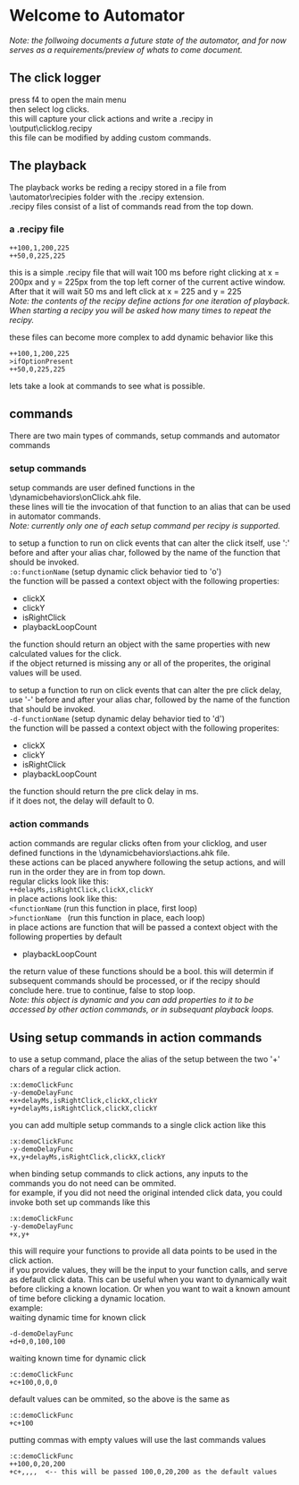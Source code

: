 # Welcome to Automator    
*Note: the follwoing documents a future state of the automator, and for now serves as a requirements/preview of whats to come document.*
## The click logger    
press f4 to open the main menu    
then select log clicks.    
this will capture your click actions and write a .recipy in \output\clicklog.recipy    
this file can be modified by adding custom commands.    


## The playback    
The playback works be reding a recipy stored in a file from \automator\recipies folder with the .recipy extension.    
.recipy files consist of a list of commands read from the top down.  
### a .recipy file    
```
++100,1,200,225    
++50,0,225,225
```    
this is a simple .recipy file that will wait 100 ms before right clicking at x = 200px and y = 225px from the top left corner of the current active window.  After that it will wait 50 ms and left click at x = 225 and y = 225    
*Note: the contents of the recipy define actions for one iteration of playback.  When starting a recipy you will be asked how many times to repeat the recipy.*
    
these files can become more complex to add dynamic behavior like this
```
++100,1,200,225    
>ifOptionPresent
++50,0,225,225
```    
lets take a look at commands to see what is possible.

## commands    
There are two main types of commands, setup commands and automator commands    
### **setup commands**    
setup commands are user defined functions in the \dynamicbehaviors\onClick.ahk file.    
these lines will tie the invocation of that function to an alias that can be used in automator commands.    
*Note: currently only one of each setup command per recipy is supported.*    

to setup a function to run on click events that can alter the click itself, use ':' before and after your alias char,
followed by the name of the function that should be invoked.    
```:o:functionName``` (setup dynamic click behavior tied to 'o')    
the function will be passed a context object with the following properties:    
- clickX
- clickY
- isRightClick
- playbackLoopCount
    
the function should return an object with the same properties with new calculated values for the click.    
if the object returned is missing any or all of the properites, the original values will be used.

to setup a function to run on click events that can alter the pre click delay, use '-' before and after your alias char, followed by the name of the function that should be invoked.    
```-d-functionName``` (setup dynamic delay behavior tied to 'd')    
the function will be passed a context object with the following properites:
- clickX
- clickY
- isRightClick
- playbackLoopCount
    
the function should return the pre click delay in ms.    
if it does not, the delay will default to 0.

### **action commands**    
action commands are regular clicks often from your clicklog, and user defined functions in the \dynamicbehaviors\actions.ahk file.    
these actions can be placed anywhere following the setup actions, and will run in the order they are in from top down.    
regular clicks look like this:    
```++delayMs,isRightClick,clickX,clickY```    
in place actions look like this:    
```<functionName``` (run this function in place, first loop)    
```>functionName ``` (run this function in place, each loop)    
in place actions are function that will be passed a context object with the following properties by default
- playbackLoopCount
    
the return value of these functions should be a bool.  this will determin if subsequent commands should be processed, or if the recipy should conclude here.  true to continue, false to stop loop.    
*Note: this object is dynamic and you can add properties to it to be accessed by other action commands, or in subsequant playback loops.*    

## Using setup commands in action commands    
to use a setup command, place the alias of the setup between the two '+' chars of a regular click action.    
```
:x:demoClickFunc
-y-demoDelayFunc
+x+delayMs,isRightClick,clickX,clickY
+y+delayMs,isRightClick,clickX,clickY
```    
you can add multiple setup commands to a single click action like this

```
:x:demoClickFunc
-y-demoDelayFunc
+x,y+delayMs,isRightClick,clickX,clickY
```    
when binding setup commands to click actions, any inputs to the commands you do not need can be ommited.    
for example, if you did not need the original intended click data, you could invoke both set up commands like this    

```
:x:demoClickFunc
-y-demoDelayFunc
+x,y+
```    
this will require your functions to provide all data points to be used in the click action.    
if you provide values, they will be the input to your function calls, and serve as default click data.  This can be useful when you want to dynamically wait before clicking a known location.  Or when you want to wait a known amount of time before clicking a dynamic location.    
example:    
waiting dynamic time for known click

```
-d-demoDelayFunc
+d+0,0,100,100
```    
waiting known time for dynamic click
```
:c:demoClickFunc
+c+100,0,0,0
```    
default values can be ommited, so the above is the same as    
```
:c:demoClickFunc
+c+100
```    
putting commas with empty values will use the last commands values    
```
:c:demoClickFunc
++100,0,20,200
+c+,,,,  <-- this will be passed 100,0,20,200 as the default values
```    
